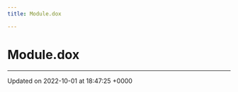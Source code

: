```yaml
---
title: Module.dox

---
```


# Module.dox








-------------------------------

Updated on 2022-10-01 at 18:47:25 +0000
